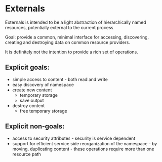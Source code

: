 # Externals

Externals is intended to be a light abstraction of hierarchically named resources,
potentially external to the current process.

Goal: provide a common, minimal interface for accessing, discovering,
creating and destroying data on common resource providers.

It is definitely not the intention to provide a rich set of operations.


## Explicit goals:

- simple access to content - both read and write
- easy discovery of namespace
- create new content
	- temporary storage
	- save output
- destroy content
	- free temporary storage


## Explicit non-goals:

- access to security attributes - security is service dependent
- support for efficient service side reorganization of the namespace -
  by moving, duplicating content - these operations require more than one resource path
